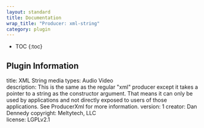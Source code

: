 ```yaml
---
layout: standard
title: Documentation
wrap_title: "Producer: xml-string"
category: plugin
---
```

* TOC
{:toc}

## Plugin Information

title: XML String
media types:
Audio  Video  
description: This is the same as the regular &quot;xml&quot; producer except it takes a pointer to a string as the constructor argument. That means it can only be used by applications and not directly exposed to users of those applications. See ProducerXml for more information.
version: 1
creator: Dan Dennedy
copyright: Meltytech, LLC  
license: LGPLv2.1  
